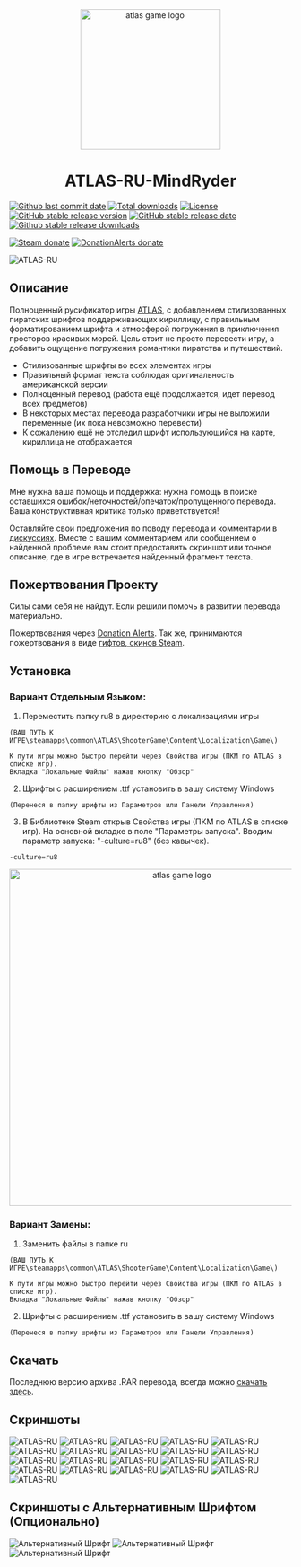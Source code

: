 <div align="center"><img src="https://github.com/mindryder/ATLAS-RU/raw/main/preview/atlas.png" width="250" alt="atlas game logo" align="center" style="max-width: 100%;">

# ATLAS-RU-MindRyder
</div>

[![Github last commit date](https://img.shields.io/github/last-commit/mindryder/ATLAS-RU.svg?label=Updated&logo=github&cacheSeconds=600)](https://github.com/mindryder/ATLAS-RU/commits)
[![Total downloads](https://img.shields.io/github/downloads/mindryder/ATLAS-RU/total.svg?label=Downloads&logo=github&cacheSeconds=600)](https://github.com/mindryder/ATLAS-RU/releases)
[![License](https://img.shields.io/github/license/mindryder/ATLAS-RU.svg?label=License&logo=apache&cacheSeconds=2592000)](https://github.com/JustArchiNET/ATLAS-RU/blob/main/LICENSE.txt)
[![GitHub stable release version](https://img.shields.io/github/v/release/mindryder/ATLAS-RU.svg?label=Stable&logo=github&cacheSeconds=600)](https://github.com/mindryder/ATLAS-RU/releases/latest)
[![GitHub stable release date](https://img.shields.io/github/release-date/mindryder/ATLAS-RU.svg?label=Released&logo=github&cacheSeconds=600)](https://github.com/mindryder/ATLAS-RU/releases/latest)
[![Github stable release downloads](https://img.shields.io/github/downloads/mindryder/ATLAS-RU/latest/total.svg?label=Downloads&logo=github&cacheSeconds=600)](https://github.com/mindryder/ATLAS-RU/releases/latest)

[![Steam donate](https://img.shields.io/badge/Steam-donate-000000.svg?logo=steam)](https://steamcommunity.com/tradeoffer/new/?partner=14288470&amp;token=1JHFSV4e)
[![DonationAlerts donate](https://img.shields.io/badge/Donation%20Alerts-donate-blueviolet)](https://www.donationalerts.com/r/mindryder)

![ATLAS-RU](https://github.com/mindryder/ATLAS-RU/raw/main/preview/1.png)
## Описание

Полноценный русификатор игры [ATLAS](https://store.steampowered.com/app/834910/ATLAS/), с добавлением стилизованных пиратских шрифтов поддерживающих кириллицу, с правильным форматированием шрифта и атмосферой погружения в приключения просторов красивых морей. Цель стоит не просто перевести игру, а добавить ощущение погружения романтики пиратства и путешествий.

- Стилизованные шрифты во всех элементах игры
- Правильный формат текста соблюдая оригинальность американской версии
- Полноценный перевод (работа ещё продолжается, идет перевод всех предметов)
- В некоторых местах перевода разработчики игры не выложили переменные (их пока невозможно перевести)
- К сожалению ещё не отследил шрифт использующийся на карте, кириллица не отображается

## Помощь в Переводе

Мне нужна ваша помощь и поддержка: нужна помощь в поиске оставшихся ошибок/неточностей/опечаток/пропущенного перевода. Ваша конструктивная критика только приветствуется!

Оставляйте свои предложения по поводу перевода и комментарии в [дискуссиях](https://github.com/mindryder/ATLAS-RU/discussions). Вместе с вашим комментарием или сообщением о найденной проблеме вам стоит предоставить скриншот или точное описание, где в игре встречается найденный фрагмент текста.


## Пожертвования Проекту

Силы сами себя не найдут. Если решили помочь в развитии перевода материально. 

Пожертвования через [Donation Alerts](https://www.donationalerts.com/r/mindryder).
Так же, принимаются пожертвования в виде [гифтов, скинов Steam](https://steamcommunity.com/tradeoffer/new/?partner=14288470&amp;token=1JHFSV4e).

## Установка

### Вариант Отдельным Языком:

1. Переместить папку ru8 в директорию с локализациями игры 
```
(ВАШ ПУТЬ К ИГРЕ\steamapps\common\ATLAS\ShooterGame\Content\Localization\Game\)

К пути игры можно быстро перейти через Свойства игры (ПКМ по ATLAS в списке игр). 
Вкладка "Локальные Файлы" нажав кнопку "Обзор"
```
2. Шрифты с расширением .ttf установить в вашу систему Windows
```
(Перенеся в папку шрифты из Параметров или Панели Управления)
```
3. В Библиотеке Steam открыв Свойства игры (ПКМ по ATLAS в списке игр).
На основной вкладке в поле "Параметры запуска". 
Вводим параметр запуска: "-culture=ru8" (без кавычек).
```
-culture=ru8
```
<div align="center"><img src="https://github.com/mindryder/ATLAS-RU/raw/main/русификатор/Установка.png" width="600" alt="atlas game logo" align="center" style="max-width: 100%;"></div>

### Вариант Замены:

1. Заменить файлы в папке ru
```
(ВАШ ПУТЬ К ИГРЕ\steamapps\common\ATLAS\ShooterGame\Content\Localization\Game\)

К пути игры можно быстро перейти через Свойства игры (ПКМ по ATLAS в списке игр). 
Вкладка "Локальные Файлы" нажав кнопку "Обзор"
```
2. Шрифты с расширением .ttf установить в вашу систему Windows
```
(Перенеся в папку шрифты из Параметров или Панели Управления)
```

## Скачать

Последнюю версию архива .RAR перевода, всегда можно [скачать здесь](https://github.com/mindryder/ATLAS-RU/releases/tag/release).

## Скриншоты

![ATLAS-RU](https://github.com/mindryder/ATLAS-RU/raw/main/preview/2.png)
![ATLAS-RU](https://github.com/mindryder/ATLAS-RU/raw/main/preview/3.png)
![ATLAS-RU](https://github.com/mindryder/ATLAS-RU/raw/main/preview/4.png)
![ATLAS-RU](https://github.com/mindryder/ATLAS-RU/raw/main/preview/5.png)
![ATLAS-RU](https://github.com/mindryder/ATLAS-RU/raw/main/preview/6.png)
![ATLAS-RU](https://github.com/mindryder/ATLAS-RU/raw/main/preview/7.png)
![ATLAS-RU](https://github.com/mindryder/ATLAS-RU/raw/main/preview/8.png)
![ATLAS-RU](https://github.com/mindryder/ATLAS-RU/raw/main/preview/9.png)
![ATLAS-RU](https://github.com/mindryder/ATLAS-RU/raw/main/preview/10.png)
![ATLAS-RU](https://github.com/mindryder/ATLAS-RU/raw/main/preview/11.png)
![ATLAS-RU](https://github.com/mindryder/ATLAS-RU/raw/main/preview/12.png)
![ATLAS-RU](https://github.com/mindryder/ATLAS-RU/raw/main/preview/13.png)
![ATLAS-RU](https://github.com/mindryder/ATLAS-RU/raw/main/preview/14.png)
![ATLAS-RU](https://github.com/mindryder/ATLAS-RU/raw/main/preview/15.png)
![ATLAS-RU](https://github.com/mindryder/ATLAS-RU/raw/main/preview/16.png)
![ATLAS-RU](https://github.com/mindryder/ATLAS-RU/raw/main/preview/17.png)
![ATLAS-RU](https://github.com/mindryder/ATLAS-RU/raw/main/preview/18.png)
![ATLAS-RU](https://github.com/mindryder/ATLAS-RU/raw/main/preview/19.png)
![ATLAS-RU](https://github.com/mindryder/ATLAS-RU/raw/main/preview/20.png)
![ATLAS-RU](https://github.com/mindryder/ATLAS-RU/raw/main/preview/21.png)
![ATLAS-RU](https://github.com/mindryder/ATLAS-RU/raw/main/preview/22.png)

## Скриншоты с Альтернативным Шрифтом (Опционально)

![Альтернативный Шрифт](https://github.com/mindryder/ATLAS-RU/raw/main/preview/alt_font1.png)
![Альтернативный Шрифт](https://github.com/mindryder/ATLAS-RU/raw/main/preview/alt_font2.png)
![Альтернативный Шрифт](https://github.com/mindryder/ATLAS-RU/raw/main/preview/alt_font3.png)
